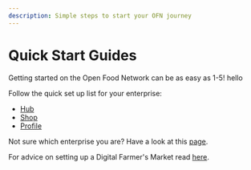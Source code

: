 ```yaml
---
description: Simple steps to start your OFN journey
---
```


# Quick Start Guides

Getting started on the Open Food Network can be as easy as 1-5! hello

Follow the quick set up list for your enterprise:

* [Hub](multi-producers-shop-hub-quick-setup-guide.md)
* [Shop](producer-shop-quick-setup-guide.md)
* [Profile](profile-only-quick-setup-guide.md)

Not sure which enterprise you are?  Have a look at this [page](../your-quick-start-on-ofn-given-who-you-are.md).

For advice on setting up a Digital Farmer's Market read [here](digital-farmers-markets.md).

